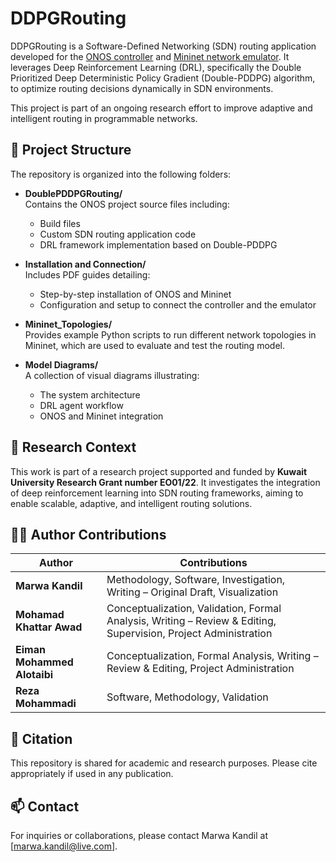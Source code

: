 # DDPGRouting

DDPGRouting is a Software-Defined Networking (SDN) routing application developed for the [ONOS controller](https://onosproject.org/) and [Mininet network emulator](http://mininet.org/). It leverages Deep Reinforcement Learning (DRL), specifically the Double Prioritized Deep Deterministic Policy Gradient (Double-PDDPG) algorithm, to optimize routing decisions dynamically in SDN environments.

This project is part of an ongoing research effort to improve adaptive and intelligent routing in programmable networks.

## 📁 Project Structure

The repository is organized into the following folders:

- **DoublePDDPGRouting/**  
  Contains the ONOS project source files including:
  - Build files 
  - Custom SDN routing application code
  - DRL framework implementation based on Double-PDDPG

- **Installation and Connection/**  
  Includes PDF guides detailing:
  - Step-by-step installation of ONOS and Mininet
  - Configuration and setup to connect the controller and the emulator

- **Mininet_Topologies/**  
  Provides example Python scripts to run different network topologies in Mininet, which are used to evaluate and test the routing model.

- **Model Diagrams/**  
  A collection of visual diagrams illustrating:
  - The system architecture
  - DRL agent workflow
  - ONOS and Mininet integration
  

## 🔬 Research Context

This work is part of a research project supported and funded by **Kuwait University Research Grant number EO01/22**. It investigates the integration of deep reinforcement learning into SDN routing frameworks, aiming to enable scalable, adaptive, and intelligent routing solutions.

## 👩‍🔬 Author Contributions

| Author | Contributions |
|--------|---------------|
| **Marwa Kandil** | Methodology, Software, Investigation, Writing – Original Draft, Visualization |
| **Mohamad Khattar Awad** | Conceptualization, Validation, Formal Analysis, Writing – Review & Editing, Supervision, Project Administration |
| **Eiman Mohammed Alotaibi** | Conceptualization, Formal Analysis, Writing – Review & Editing, Project Administration |
| **Reza Mohammadi** | Software, Methodology, Validation |

## 📜 Citation

This repository is shared for academic and research purposes. Please cite appropriately if used in any publication. 

## 📫 Contact

For inquiries or collaborations, please contact Marwa Kandil at [marwa.kandil@live.com].
